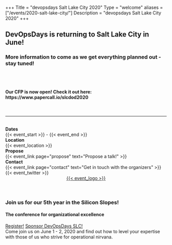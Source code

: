 +++
Title = "devopsdays Salt Lake City 2020"
Type = "welcome"
aliases = ["/events/2020-salt-lake-city/"]
Description = "devopsdays Salt Lake City 2020"
+++

<!-- <div style="text-align:center;">
  {{< event_logo >}}
</div> -->

<h2>DevOpsDays is returning to Salt Lake City in June!</h2>
<h3>More information to come as we get everything planned out - stay tuned!</h3>
<br><br>
<h4>Our CFP is now open! Check it out here: https://www.papercall.io/slcdod2020</h4>
<br><hr><br>
<div class="row">
    <div class="col-md-6">
        <div class="row">
            <div class="col-md-2"><strong>Dates</strong></div>
            <div class="col-md-8">{{< event_start >}} - {{< event_end >}}</div>
        </div>
        <!-- <div class="row">
            <div class="col-md-2"><strong>Schedule</strong></div>
            <div class="col-md-8">{{< event_link page="schedule" text="View the schedule!" >}}</div>
        </div> -->
        <div class="row">
            <div class="col-md-2"><strong>Location</strong></div>
            <div class="col-md-8">{{< event_location >}}</div>
        </div>
        <div class="row">
          <div class="col-md-2"><strong>Propose</strong></div>
          <div class="col-md-8">{{< event_link page="propose" text="Propose a talk!" >}}</div>
        </div>
        <!--<div class="row">
          <div class="col-md-2"><strong>Register</strong></div>
          <div class="col-md-8">{{< event_link page="registration" text="Register to attend the conference!" >}}</div>
        </div>-->
        <!--<div class = "row">
          <div class = "col-md-2"><strong>Program</strong></div>
          <div class = "col-md-8">View the {{< event_link page="program" text="program." >}}</div>
        </div>-->
        <!-- <div class = "row">
          <div class = "col-md-2"><strong>Speakers</strong></div>
          <div class = "col-md-8">Check out the {{< event_link page="speakers" text="speakers!" >}}</div>
        </div> -->
        <!--<div class="row">
          <div class="col-md-2"><strong>Sponsors</strong></div>
          <div class="col-md-8">{{< event_link page="sponsor" text="Sponsor the summit!" >}}</div>
        </div>-->
        <div class="row">
          <div class="col-md-2"><strong>Contact</strong></div>
          <div class="col-md-8">{{< event_link page="contact" text="Get in touch with the organizers" >}}</div>
        </div>
        <div class="row">
          <div class="col-md-2"></div>
          <div class="col-md-8">{{< event_twitter >}}</div>
        </div>
    </div>
    <div class="col-md-6">
        <div style="text-align:center;">
          <a href="http://slcdevopsdays.org">{{< event_logo >}}</a>
        </div>
    </div>
</div>
<br><br>
<h3>Join us for our 5th year in the Silicon Slopes!</h3>
<h4>The conference for organizational excellence</h4>
<a href="../registration" class="btn btn-info">Register!</a> <a href="../sponsor" class="btn btn-info">Sponsor DevOpsDays SLC!</a><br>
Come join us on June 1 - 2, 2020 and find out how to level your expertise with those of us who strive for operational nirvana.
<br>
<br>
